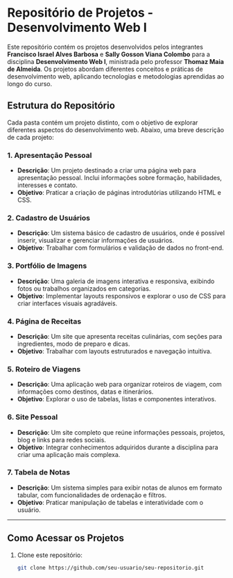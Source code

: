 # Repositório de Projetos - Desenvolvimento Web I

Este repositório contém os projetos desenvolvidos pelos integrantes **Francisco Israel Alves Barbosa** e **Sally Gosson Viana Colombo** para a disciplina **Desenvolvimento Web I**, ministrada pelo professor **Thomaz Maia de Almeida**. Os projetos abordam diferentes conceitos e práticas de desenvolvimento web, aplicando tecnologias e metodologias aprendidas ao longo do curso.

## Estrutura do Repositório

Cada pasta contém um projeto distinto, com o objetivo de explorar diferentes aspectos do desenvolvimento web. Abaixo, uma breve descrição de cada projeto:

### 1. **Apresentação Pessoal**
   - **Descrição**: Um projeto destinado a criar uma página web para apresentação pessoal. Inclui informações sobre formação, habilidades, interesses e contato.
   - **Objetivo**: Praticar a criação de páginas introdutórias utilizando HTML e CSS.

### 2. **Cadastro de Usuários**
   - **Descrição**: Um sistema básico de cadastro de usuários, onde é possível inserir, visualizar e gerenciar informações de usuários.
   - **Objetivo**: Trabalhar com formulários e validação de dados no front-end.

### 3. **Portfólio de Imagens**
   - **Descrição**: Uma galeria de imagens interativa e responsiva, exibindo fotos ou trabalhos organizados em categorias.
   - **Objetivo**: Implementar layouts responsivos e explorar o uso de CSS para criar interfaces visuais agradáveis.

### 4. **Página de Receitas**
   - **Descrição**: Um site que apresenta receitas culinárias, com seções para ingredientes, modo de preparo e dicas.
   - **Objetivo**: Trabalhar com layouts estruturados e navegação intuitiva.

### 5. **Roteiro de Viagens**
   - **Descrição**: Uma aplicação web para organizar roteiros de viagem, com informações como destinos, datas e itinerários.
   - **Objetivo**: Explorar o uso de tabelas, listas e componentes interativos.

### 6. **Site Pessoal**
   - **Descrição**: Um site completo que reúne informações pessoais, projetos, blog e links para redes sociais.
   - **Objetivo**: Integrar conhecimentos adquiridos durante a disciplina para criar uma aplicação mais complexa.

### 7. **Tabela de Notas**
   - **Descrição**: Um sistema simples para exibir notas de alunos em formato tabular, com funcionalidades de ordenação e filtros.
   - **Objetivo**: Praticar manipulação de tabelas e interatividade com o usuário.

---

## Como Acessar os Projetos

1. Clone este repositório:
   ```bash
   git clone https://github.com/seu-usuario/seu-repositorio.git
